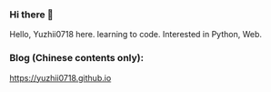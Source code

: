 ### Hi there 👋
Hello, Yuzhii0718 here.
learning to code.
Interested in Python, Web.

### Blog (Chinese contents only):
https://yuzhii0718.github.io

<!--
**Yuzhii0718/Yuzhii0718** is a ✨ _special_ ✨ repository because its `README.md` (this file) appears on your GitHub profile.

Here are some ideas to get you started:

- 🔭 I’m currently working on ...
- 🌱 I’m currently learning ...
- 👯 I’m looking to collaborate on ...
- 🤔 I’m looking for help with ...
- 💬 Ask me about ...
- 📫 How to reach me: ...
- 😄 Pronouns: ...
- ⚡ Fun fact: ...
-->
